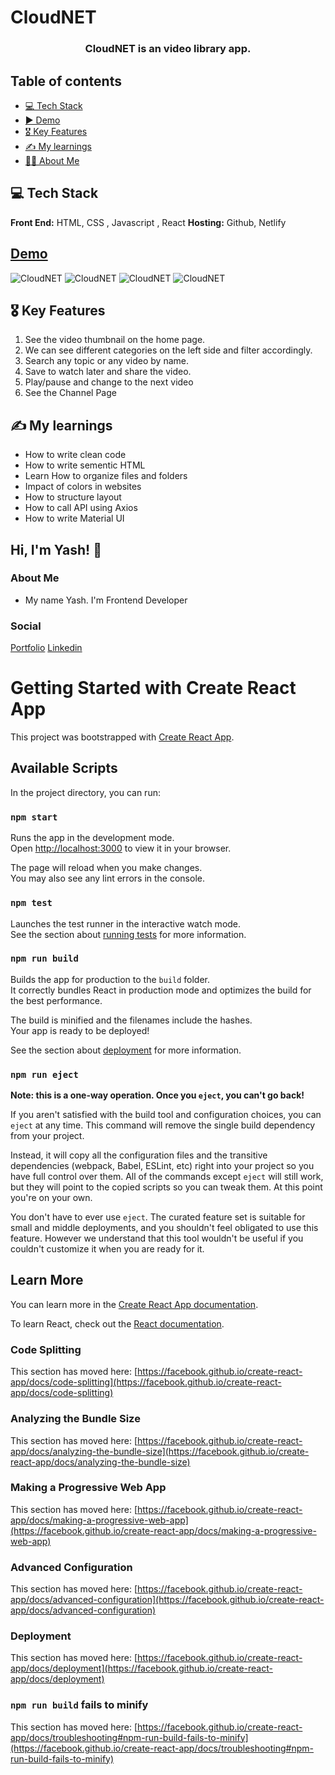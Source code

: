 # CloudNET 

<h3 align="center"> CloudNET is an video library app.</h3>

## Table of contents
* [💻 Tech Stack](#tech-stack)
* [▶️ Demo](#demo)
* [🎖 Key Features](#key-features)
* [✍️ My learnings](#my-learning)
* [🙋‍♂️ About Me](#about-me)


<a name="tech-stack"/>

## 💻 Tech Stack
**Front End:** HTML, CSS , Javascript , React
**Hosting:** Github, Netlify

<a name="demo"/>

## [Demo](https://cloud-net.netlify.app/)
![CloudNET](assets/homePage.png)
![CloudNET](assets/searchPage.png)
![CloudNET](assets/channelPage.png)
![CloudNET](assets/playVideo.png)

<a name="key-features"/>

## 🎖 Key Features
1. See the video thumbnail on the home page.
2. We can see different categories on the left side and filter accordingly.
3. Search any topic or any video by name.
4. Save to watch later and share the video.
5. Play/pause and change to the next video
6. See the Channel Page

<a name="my-learning"/>

## ✍️ My learnings
* How to write clean code
* How to write sementic HTML
* Learn How to organize files and folders
* Impact of colors in websites
* How to structure layout 
* How to call API using Axios
* How to write Material UI

<a name="about-me"/>

## Hi, I'm Yash! 👋
### About Me
* My name Yash. I'm Frontend Developer
### Social 
[Portfolio](https://yash-kumavat-portfolio-yk.netlify.app/)
[Linkedin](https://www.linkedin.com/in/yash-kumavat-5172b2235/)

# Getting Started with Create React App

This project was bootstrapped with [Create React App](https://github.com/facebook/create-react-app).

## Available Scripts

In the project directory, you can run:

### `npm start`

Runs the app in the development mode.\
Open [http://localhost:3000](http://localhost:3000) to view it in your browser.

The page will reload when you make changes.\
You may also see any lint errors in the console.

### `npm test`

Launches the test runner in the interactive watch mode.\
See the section about [running tests](https://facebook.github.io/create-react-app/docs/running-tests) for more information.

### `npm run build`

Builds the app for production to the `build` folder.\
It correctly bundles React in production mode and optimizes the build for the best performance.

The build is minified and the filenames include the hashes.\
Your app is ready to be deployed!

See the section about [deployment](https://facebook.github.io/create-react-app/docs/deployment) for more information.

### `npm run eject`

**Note: this is a one-way operation. Once you `eject`, you can't go back!**

If you aren't satisfied with the build tool and configuration choices, you can `eject` at any time. This command will remove the single build dependency from your project.

Instead, it will copy all the configuration files and the transitive dependencies (webpack, Babel, ESLint, etc) right into your project so you have full control over them. All of the commands except `eject` will still work, but they will point to the copied scripts so you can tweak them. At this point you're on your own.

You don't have to ever use `eject`. The curated feature set is suitable for small and middle deployments, and you shouldn't feel obligated to use this feature. However we understand that this tool wouldn't be useful if you couldn't customize it when you are ready for it.

## Learn More

You can learn more in the [Create React App documentation](https://facebook.github.io/create-react-app/docs/getting-started).

To learn React, check out the [React documentation](https://reactjs.org/).

### Code Splitting

This section has moved here: [https://facebook.github.io/create-react-app/docs/code-splitting](https://facebook.github.io/create-react-app/docs/code-splitting)

### Analyzing the Bundle Size

This section has moved here: [https://facebook.github.io/create-react-app/docs/analyzing-the-bundle-size](https://facebook.github.io/create-react-app/docs/analyzing-the-bundle-size)

### Making a Progressive Web App

This section has moved here: [https://facebook.github.io/create-react-app/docs/making-a-progressive-web-app](https://facebook.github.io/create-react-app/docs/making-a-progressive-web-app)

### Advanced Configuration

This section has moved here: [https://facebook.github.io/create-react-app/docs/advanced-configuration](https://facebook.github.io/create-react-app/docs/advanced-configuration)

### Deployment

This section has moved here: [https://facebook.github.io/create-react-app/docs/deployment](https://facebook.github.io/create-react-app/docs/deployment)

### `npm run build` fails to minify

This section has moved here: [https://facebook.github.io/create-react-app/docs/troubleshooting#npm-run-build-fails-to-minify](https://facebook.github.io/create-react-app/docs/troubleshooting#npm-run-build-fails-to-minify)
